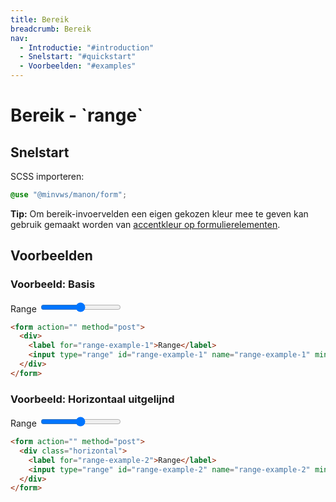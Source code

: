 ```yaml
---
title: Bereik
breadcrumb: Bereik
nav:
  - Introductie: "#introduction"
  - Snelstart: "#quickstart"
  - Voorbeelden: "#examples"
---
```


<h1 id="introduction">Bereik - `range`</h1>

<h2 id="quickstart">Snelstart</h2>

SCSS importeren:

```scss
@use "@minvws/manon/form";
```

<p class="explanation">
  <strong>Tip:</strong> Om bereik-invoervelden een eigen gekozen kleur mee te geven kan
  gebruik gemaakt worden van
  <a href="/components/components/forms/form-accent-color">accentkleur op formulierelementen</a>.
</p>

<h2 id="examples">Voorbeelden</h2>

### Voorbeeld: Basis

<form action="" method="post">
  <div>
    <label for="range-example-1">Range</label>
    <input type="range" id="range-example-1" name="range-example-1" min="0" max="100" />
  </div>
</form>

```html
<form action="" method="post">
  <div>
    <label for="range-example-1">Range</label>
    <input type="range" id="range-example-1" name="range-example-1" min="0" max="100" />
  </div>
</form>
```

### Voorbeeld: Horizontaal uitgelijnd

<form action="" method="post">
  <div class="horizontal">
    <label for="range-example-2">Range</label>
    <input type="range" id="range-example-2" name="range-example-2" min="0" max="100" />
  </div>
</form>

```html
<form action="" method="post">
  <div class="horizontal">
    <label for="range-example-2">Range</label>
    <input type="range" id="range-example-2" name="range-example-2" min="0" max="100" />
  </div>
</form>
```
